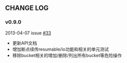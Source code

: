 ## CHANGE LOG

### v0.9.0

2013-04-07 issue [#33](https://github.com/qiniu/api/pull/33)

- 更新API文档
- 增加断点续传resumable/io功能和相关的单元测试
- 移除bucket相关的增加/删除/列出所有bucket等危险操作
